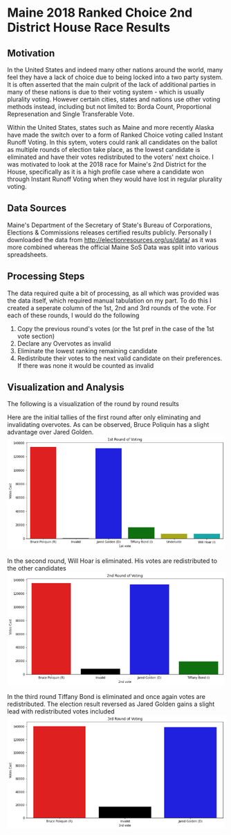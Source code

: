 # Maine 2018 Ranked Choice 2nd District House Race Results

## Motivation

In the United States and indeed many other nations around the world, many feel they have a lack of choice due to being locked into a two party system. It is often asserted that the main culprit of the lack of additional parties in many of these nations is due to their voting system - which is usually plurality voting. However certain cities, states and nations use other voting methods instead, including but not limited to: Borda Count, Proportional Represenation and Single Transferable Vote.

Within the United States, states such as Maine and more recently Alaska have made the switch over to a form of Ranked Choice voting called Instant Runoff Voting. In this sytem, voters could rank all candidates on the ballot as multiple rounds of election take place, as the lowest candidate is eliminated and have their votes redistributed to the voters' next choice. I was motivated to look at the 2018 race for Maine's 2nd District for the House, specifically as it is a high profile case where a candidate won through Instant Runoff Voting when they would have lost in regular plurality voting. 

## Data Sources

Maine's Department of the Secretary of State's Bureau of Corporations, Elections & Commissions releases certified results publicly. Personally I downloaded the data from http://electionresources.org/us/data/ as it was more combined whereas the official Maine SoS Data was split into various spreadsheets.

## Processing Steps

The data required quite a bit of processing, as all which was provided was the data itself, which required manual tabulation on my part. To do this I created a seperate column of the 1st, 2nd and 3rd rounds of the vote. For each of these rounds, I would do the following

1. Copy the previous round's votes (or the 1st pref in the case of the 1st vote section)
2. Declare any Overvotes as invalid
3. Eliminate the lowest ranking remaining candidate
4. Redistribute their votes to the next valid candidate on their preferences. If there was none it would be counted as invalid

## Visualization and Analysis

The following is a visualization of the round by round results

Here are the initial tallies of the first round after only eliminating and invalidating overvotes. As can be observed, Bruce Poliquin has a slight advantage over Jared Golden.
![1st round](https://github.com/Karthika0802/PersonalDataSet/blob/master/1st%20round.png)

In the second round, Will Hoar is eliminated. His votes are redistributed to the other candidates
![2nd round](https://github.com/Karthika0802/PersonalDataSet/blob/master/2nd%20round.png)

In the third round Tiffany Bond is eliminated and once again votes are redistributed. The election result reversed as Jared Golden gains a slight lead with redistributed votes included
![3rd round](https://github.com/Karthika0802/PersonalDataSet/blob/master/3rd%20round.png)



